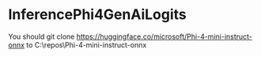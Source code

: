 # InferencePhi4GenAiLogits
You should git clone https://huggingface.co/microsoft/Phi-4-mini-instruct-onnx
to C:\repos\Phi-4-mini-instruct-onnx

